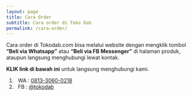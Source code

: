 ```yaml
---
layout: page
title: Cara Order
subtitle: Cara order di Toko Dab
permalink: /cara-order/
---
```


Cara order di Tokodab.com bisa melalui website dengan mengklik tombol **“Beli via Whatsapp”** atau **“Beli via FB Messenger”** di halaman produk, ataupun langsung menghubungi lewat kontak.


**KLIK link di bawah ini** untuk langsung menghubungi kami.


<ol class="mt3">
	<li><i class="fa fa-whatsapp fa-lg green" aria-hidden="true"></i>&nbsp; WA : <a href="https://api.whatsapp.com/send?phone=6281330600218&amp;text=Halo%20tokodab.com" title="Klik untuk chat WA">0813-3060-0218</a></li>
	<li><i class="fa fa-facebook-square fa-lg blue" aria-hidden="true"></i>&nbsp; FB : <a href="https://m.me/tokodab" title="Klik untuk ke Facebook Toko Dab">@tokodab</a></li>
</ol>
